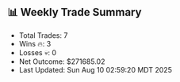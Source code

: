 ## 📊 Weekly Trade Summary
- Total Trades: 7
- Wins 🔥: 3
- Losses 💀: 0
- Net Outcome: $271685.02
- Last Updated: Sun Aug 10 02:59:20 MDT 2025

